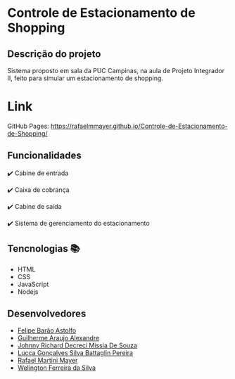 # Controle de Estacionamento de Shopping

## Descrição do projeto

Sistema proposto em sala da PUC Campinas, na aula de Projeto Integrador II, feito para simular um estacionamento de shopping.

# Link

GitHub Pages: https://rafaelmmayer.github.io/Controle-de-Estacionamento-de-Shopping/

## Funcionalidades

:heavy_check_mark: Cabine de entrada

:heavy_check_mark: Caixa de cobrança

:heavy_check_mark: Cabine de saída

:heavy_check_mark: Sistema de gerenciamento do estacionamento

## Tencnologias :books:

- HTML
- CSS
- JavaScript
- Nodejs

## Desenvolvedores

- [Felipe Barão Astolfo](https://github.com/FelipeBarao)
- [Guilherme Araujo Alexandre](https://github.com/Guilherme-A-A)
- [Johnny Richard Decreci Missia De Souza](https://github.com/johnnyqwe123)
- [Lucca Gonçalves Silva Battaglin Pereira]()
- [Rafael Martini Mayer](https://github.com/rafaelmmayer)
- [Welington Ferreira da Silva]()

